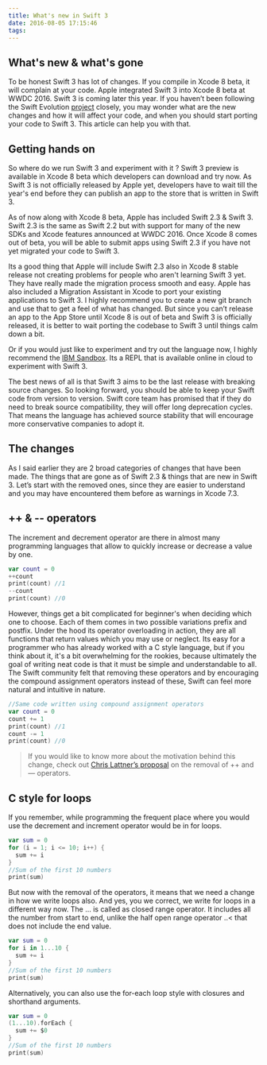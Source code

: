 ```yaml
---
title: What's new in Swift 3
date: 2016-08-05 17:15:46
tags:
---
```

## What's new & what's gone
To be honest Swift 3 has lot of changes. If you compile in Xcode 8 beta, it will complain at your code. Apple integrated Swift 3 into Xcode 8 beta at WWDC 2016. Swift 3 is coming later this year. If you haven’t been following the Swift Evolution [project](https://github.com/apple/swift-evolution) closely, you may wonder what are the new changes and how it will affect your code, and when you should start porting your code to Swift 3. This article can help you with that.

<!-- more -->

## Getting hands on
So where do we run Swift 3 and experiment with it ? Swift 3 preview is available in Xcode 8 beta which developers can download and try now. As Swift 3 is not officially released by Apple yet, developers have to wait till the year's end before they can publish an app to the store that is written in Swift 3.

As of now along with Xcode 8 beta, Apple has included Swift 2.3 & Swift 3. Swift 2.3 is the same as Swift 2.2 but with support for many of the new SDKs and Xcode features announced at WWDC 2016. Once Xcode 8 comes out of beta, you will be able to submit apps using Swift 2.3 if you have not yet migrated your code to Swift 3.

Its a good thing that Apple will include Swift 2.3 also in Xcode 8 stable release not creating problems for people who aren't learning Swift 3 yet. They have really made the migration process smooth and easy. Apple has also included a Migration Assistant in Xcode to port your existing applications to Swift 3. I highly recommend you to create a new git branch and use that to get a feel of what has changed. But since you can’t release an app to the App Store until Xcode 8 is out of beta and Swift 3 is officially released, it is better to wait porting the codebase to Swift 3 until things calm down a bit.

Or if you would just like to experiment and try out the language now, I highly recommend the [IBM Sandbox](https://swiftlang.ng.bluemix.net/#/repl). Its a REPL that is available online in cloud to experiment with Swift 3.

The best news of all is that Swift 3 aims to be the last release with breaking source changes. So looking forward, you should be able to keep your Swift code from version to version. Swift core team has promised that if they do need to break source compatibility, they will offer long deprecation cycles. That means the language has achieved source stability that will encourage more conservative companies to adopt it.

## The changes
As I said earlier they are 2 broad categories of changes that have been made. The things that are gone as of Swift 2.3 & things that are new in Swift 3. Let’s start with the removed ones, since they are easier to understand and you may have encountered them before as warnings in Xcode 7.3.

## ++ & -- operators
The increment and decrement operator are there in almost many programming languages that allow to quickly increase or decrease a value by one.
```swift
var count = 0
++count
print(count) //1
--count
print(count) //0
```
However, things get a bit complicated for beginner's when deciding which one to choose. Each of them comes in two possible variations prefix and postfix. Under the hood its operator overloading in action, they are all functions that return values which you may use or neglect. Its easy for a programmer who has already worked with a C style language, but if you think about it, it's a bit overwhelming for the rookies, because ultimately the goal of writing neat code is that it must be simple and understandable to all. The Swift community felt that removing these operators and by encouraging the compound assignment operators instead of these, Swift can feel more natural and intuitive in nature.
```swift
//Same code written using compound assignment operators
var count = 0
count += 1
print(count) //1
count -= 1
print(count) //0
```
> If you would like to know more about the motivation behind this change, check out [Chris Lattner’s proposal](https://github.com/apple/swift-evolution/blob/master/proposals/0004-remove-pre-post-inc-decrement.md) on the removal of ++ and — operators.

## C style for loops
If you remember, while programming the frequent place where you would use the decrement and increment operator would be in for loops. 
```swift
var sum = 0
for (i = 1; i <= 10; i++) {
  sum += i
}
//Sum of the first 10 numbers
print(sum)
```
But now with the removal of the operators, it means that we need a change in how we write loops also. And yes, you we correct, we write for loops in a different way now. The ... is called as closed range operator. It includes all the number from start to end, unlike the half open range operator ..< that does not include the end value.
```swift
var sum = 0
for i in 1...10 {
  sum += i
}
//Sum of the first 10 numbers
print(sum)
```
Alternatively, you can also use the for-each loop style with closures and shorthand arguments.
```swift
var sum = 0
(1...10).forEach {
  sum += $0
}
//Sum of the first 10 numbers
print(sum)
```

